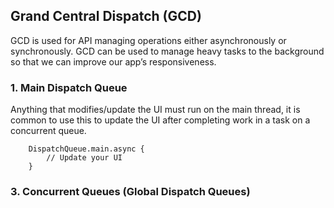 ## Grand Central Dispatch (GCD)
 GCD is used for API managing operations either asynchronously or synchronously. GCD can be used to manage heavy tasks to the background so that we can improve our app’s responsiveness.
 
### 1. Main Dispatch Queue
  Anything that modifies/update the UI must run on the main thread, it is common to use this to update the UI after completing work in a task on a concurrent queue.

  
        DispatchQueue.main.async {
            // Update your UI
        }
        
### 3. Concurrent Queues (Global Dispatch Queues)
